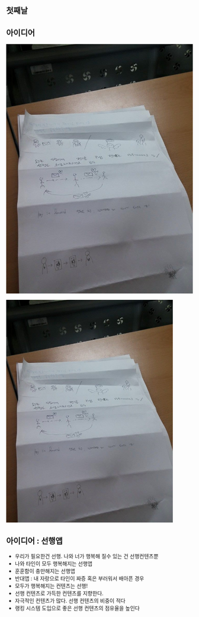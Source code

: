 ## 첫째날

## 아이디어
![모임후기](/doc/img/kindwork01.jpg)

<img src="/doc/img/kindwork01.jpg" alt="img" style="width: 450px;"/>

## 아이디어 : 선행앱
- 우리가 필요한건 선행. 나와 너가 행복해 질수 있는 건 선행컨텐츠뿐
- 나와 타인이 모두 행복해지는 선행앱
- 훈훈함이 충만해지는 선행앱
- 반대앱 : 내 자랑으로 타인이 짜증 혹은 부러워서 배아픈 경우
- 모두가 행복해지는 컨텐츠는 선행!
- 선행 컨텐츠로 가득한 컨텐츠를 지향한다.
- 자극적인 컨텐츠가 많다. 선행 컨텐츠의 비중이 적다
- 랭킹 시스템 도입으로 좋은 선행 컨텐츠의 점유율을 높인다